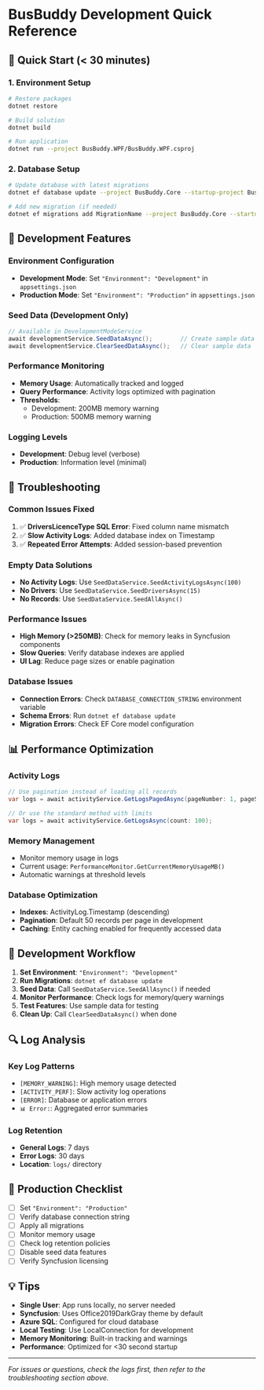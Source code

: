 # BusBuddy Development Quick Reference

## 🚀 Quick Start (< 30 minutes)

### 1. **Environment Setup**
```bash
# Restore packages
dotnet restore

# Build solution
dotnet build

# Run application
dotnet run --project BusBuddy.WPF/BusBuddy.WPF.csproj
```

### 2. **Database Setup**
```bash
# Update database with latest migrations
dotnet ef database update --project BusBuddy.Core --startup-project BusBuddy.WPF/BusBuddy.WPF.csproj

# Add new migration (if needed)
dotnet ef migrations add MigrationName --project BusBuddy.Core --startup-project BusBuddy.WPF/BusBuddy.WPF.csproj
```

## 🔧 Development Features

### **Environment Configuration**
- **Development Mode**: Set `"Environment": "Development"` in `appsettings.json`
- **Production Mode**: Set `"Environment": "Production"` in `appsettings.json`

### **Seed Data (Development Only)**
```csharp
// Available in DevelopmentModeService
await developmentService.SeedDataAsync();        // Create sample data
await developmentService.ClearSeedDataAsync();   // Clear sample data
```

### **Performance Monitoring**
- **Memory Usage**: Automatically tracked and logged
- **Query Performance**: Activity logs optimized with pagination
- **Thresholds**:
  - Development: 200MB memory warning
  - Production: 500MB memory warning

### **Logging Levels**
- **Development**: Debug level (verbose)
- **Production**: Information level (minimal)

## 🐛 Troubleshooting

### **Common Issues Fixed**
1. ✅ **DriversLicenceType SQL Error**: Fixed column name mismatch
2. ✅ **Slow Activity Logs**: Added database index on Timestamp
3. ✅ **Repeated Error Attempts**: Added session-based prevention

### **Empty Data Solutions**
- **No Activity Logs**: Use `SeedDataService.SeedActivityLogsAsync(100)`
- **No Drivers**: Use `SeedDataService.SeedDriversAsync(15)`
- **No Records**: Use `SeedDataService.SeedAllAsync()`

### **Performance Issues**
- **High Memory (>250MB)**: Check for memory leaks in Syncfusion components
- **Slow Queries**: Verify database indexes are applied
- **UI Lag**: Reduce page sizes or enable pagination

### **Database Issues**
- **Connection Errors**: Check `DATABASE_CONNECTION_STRING` environment variable
- **Schema Errors**: Run `dotnet ef database update`
- **Migration Errors**: Check EF Core model configuration

## 📊 Performance Optimization

### **Activity Logs**
```csharp
// Use pagination instead of loading all records
var logs = await activityService.GetLogsPagedAsync(pageNumber: 1, pageSize: 50);

// Or use the standard method with limits
var logs = await activityService.GetLogsAsync(count: 100);
```

### **Memory Management**
- Monitor memory usage in logs
- Current usage: `PerformanceMonitor.GetCurrentMemoryUsageMB()`
- Automatic warnings at threshold levels

### **Database Optimization**
- **Indexes**: ActivityLog.Timestamp (descending)
- **Pagination**: Default 50 records per page in development
- **Caching**: Entity caching enabled for frequently accessed data

## 🎯 Development Workflow

1. **Set Environment**: `"Environment": "Development"`
2. **Run Migrations**: `dotnet ef database update`
3. **Seed Data**: Call `SeedDataService.SeedAllAsync()` if needed
4. **Monitor Performance**: Check logs for memory/query warnings
5. **Test Features**: Use sample data for testing
6. **Clean Up**: Call `ClearSeedDataAsync()` when done

## 🔍 Log Analysis

### **Key Log Patterns**
- `[MEMORY_WARNING]`: High memory usage detected
- `[ACTIVITY_PERF]`: Slow activity log operations
- `[ERROR]`: Database or application errors
- `📊 Error:`: Aggregated error summaries

### **Log Retention**
- **General Logs**: 7 days
- **Error Logs**: 30 days
- **Location**: `logs/` directory

## 🚨 Production Checklist

- [ ] Set `"Environment": "Production"`
- [ ] Verify database connection string
- [ ] Apply all migrations
- [ ] Monitor memory usage
- [ ] Check log retention policies
- [ ] Disable seed data features
- [ ] Verify Syncfusion licensing

## 💡 Tips

- **Single User**: App runs locally, no server needed
- **Syncfusion**: Uses Office2019DarkGray theme by default
- **Azure SQL**: Configured for cloud database
- **Local Testing**: Use LocalConnection for development
- **Memory Monitoring**: Built-in tracking and warnings
- **Performance**: Optimized for <30 second startup

---

*For issues or questions, check the logs first, then refer to the troubleshooting section above.*
